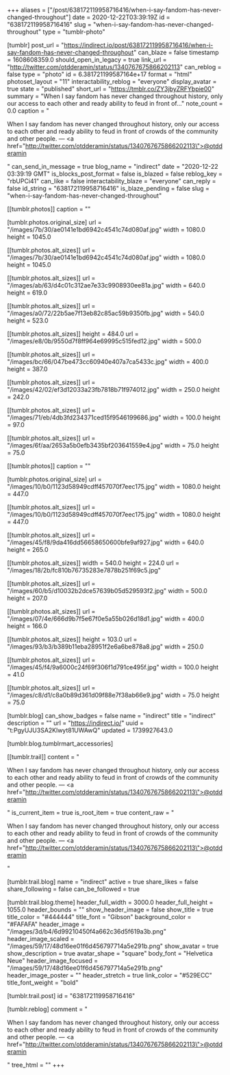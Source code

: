 +++
aliases = ["/post/638172119958716416/when-i-say-fandom-has-never-changed-throughout"]
date = 2020-12-22T03:39:19Z
id = "638172119958716416"
slug = "when-i-say-fandom-has-never-changed-throughout"
type = "tumblr-photo"

[tumblr]
post_url = "https://indirect.io/post/638172119958716416/when-i-say-fandom-has-never-changed-throughout"
can_blaze = false
timestamp = 1608608359.0
should_open_in_legacy = true
link_url = "http://twitter.com/otdderamin/status/1340767675866202113"
can_reblog = false
type = "photo"
id = 6.381721199587164e+17
format = "html"
photoset_layout = "11"
interactability_reblog = "everyone"
display_avatar = true
state = "published"
short_url = "https://tmblr.co/ZY3jbyZRFYbpie00"
summary = "When I say fandom has never changed throughout history, only our access to each other and ready ability to feud in front of..."
note_count = 0.0
caption = "<p>When I say fandom has never changed throughout history, only our access to each other and ready ability to feud in front of crowds of the community and other people. — <a href=\"http://twitter.com/otdderamin/status/1340767675866202113\">@otdderamin</a></p>"
can_send_in_message = true
blog_name = "indirect"
date = "2020-12-22 03:39:19 GMT"
is_blocks_post_format = false
is_blazed = false
reblog_key = "rbUPCi41"
can_like = false
interactability_blaze = "everyone"
can_reply = false
id_string = "638172119958716416"
is_blaze_pending = false
slug = "when-i-say-fandom-has-never-changed-throughout"

[[tumblr.photos]]
caption = ""

[tumblr.photos.original_size]
url = "/images/7b/30/ae0141e1bd6942c4541c74d080af.jpg"
width = 1080.0
height = 1045.0

[[tumblr.photos.alt_sizes]]
url = "/images/7b/30/ae0141e1bd6942c4541c74d080af.jpg"
width = 1080.0
height = 1045.0

[[tumblr.photos.alt_sizes]]
url = "/images/ab/63/d4c01c312ae7e33c9908930ee81a.jpg"
width = 640.0
height = 619.0

[[tumblr.photos.alt_sizes]]
url = "/images/a0/72/22b5ae7f13eb82c85ac59b9350fb.jpg"
width = 540.0
height = 523.0

[[tumblr.photos.alt_sizes]]
height = 484.0
url = "/images/e8/0b/9550d7f8ff964e69995c515fed12.jpg"
width = 500.0

[[tumblr.photos.alt_sizes]]
url = "/images/bc/66/047be473cc60940e407a7ca5433c.jpg"
width = 400.0
height = 387.0

[[tumblr.photos.alt_sizes]]
url = "/images/42/02/ef3d12033a23fb7818b71f974012.jpg"
width = 250.0
height = 242.0

[[tumblr.photos.alt_sizes]]
url = "/images/71/eb/4db3fd234371ced15f9546199686.jpg"
width = 100.0
height = 97.0

[[tumblr.photos.alt_sizes]]
url = "/images/6f/aa/2653a5b0efb3435bf203641559e4.jpg"
width = 75.0
height = 75.0

[[tumblr.photos]]
caption = ""

[tumblr.photos.original_size]
url = "/images/10/b0/1123d58949cdff457070f7eec175.jpg"
width = 1080.0
height = 447.0

[[tumblr.photos.alt_sizes]]
url = "/images/10/b0/1123d58949cdff457070f7eec175.jpg"
width = 1080.0
height = 447.0

[[tumblr.photos.alt_sizes]]
url = "/images/45/f8/9da416dd56658650600bfe9af927.jpg"
width = 640.0
height = 265.0

[[tumblr.photos.alt_sizes]]
width = 540.0
height = 224.0
url = "/images/18/2b/fc810b76735283e7878b251f69c5.jpg"

[[tumblr.photos.alt_sizes]]
url = "/images/60/b5/d10032b2dce57639b05d529593f2.jpg"
width = 500.0
height = 207.0

[[tumblr.photos.alt_sizes]]
url = "/images/07/4e/666d9b7f5e67f0e5a55b026d18d1.jpg"
width = 400.0
height = 166.0

[[tumblr.photos.alt_sizes]]
height = 103.0
url = "/images/93/b3/b389b11eba28951f2e6a6be878a8.jpg"
width = 250.0

[[tumblr.photos.alt_sizes]]
url = "/images/45/f4/9a6000c24f69f306f1d791ce495f.jpg"
width = 100.0
height = 41.0

[[tumblr.photos.alt_sizes]]
url = "/images/c8/d1/c8a0b89d361d09f88e7f38ab66e9.jpg"
width = 75.0
height = 75.0

[tumblr.blog]
can_show_badges = false
name = "indirect"
title = "indirect"
description = ""
url = "https://indirect.io/"
uuid = "t:PgyUJU3SA2Klwyt81UWAwQ"
updated = 1739927643.0

[tumblr.blog.tumblrmart_accessories]

[[tumblr.trail]]
content = "<p>When I say fandom has never changed throughout history, only our access to each other and ready ability to feud in front of crowds of the community and other people. &mdash; <a href=\"http://twitter.com/otdderamin/status/1340767675866202113\">@otdderamin</a></p>"
is_current_item = true
is_root_item = true
content_raw = "<p>When I say fandom has never changed throughout history, only our access to each other and ready ability to feud in front of crowds of the community and other people. — <a href=\"http://twitter.com/otdderamin/status/1340767675866202113\">@otdderamin</a></p>"

[tumblr.trail.blog]
name = "indirect"
active = true
share_likes = false
share_following = false
can_be_followed = true

[tumblr.trail.blog.theme]
header_full_width = 3000.0
header_full_height = 1055.0
header_bounds = ""
show_header_image = false
show_title = true
title_color = "#444444"
title_font = "Gibson"
background_color = "#FAFAFA"
header_image = "/images/3d/b4/6d99210450f4a662c36d5f619a3b.png"
header_image_scaled = "/images/59/17/48d16ee01f6d456797714a5e291b.png"
show_avatar = true
show_description = true
avatar_shape = "square"
body_font = "Helvetica Neue"
header_image_focused = "/images/59/17/48d16ee01f6d456797714a5e291b.png"
header_image_poster = ""
header_stretch = true
link_color = "#529ECC"
title_font_weight = "bold"

[tumblr.trail.post]
id = "638172119958716416"

[tumblr.reblog]
comment = "<p>When I say fandom has never changed throughout history, only our access to each other and ready ability to feud in front of crowds of the community and other people. — <a href=\"http://twitter.com/otdderamin/status/1340767675866202113\">@otdderamin</a></p>"
tree_html = ""
+++
